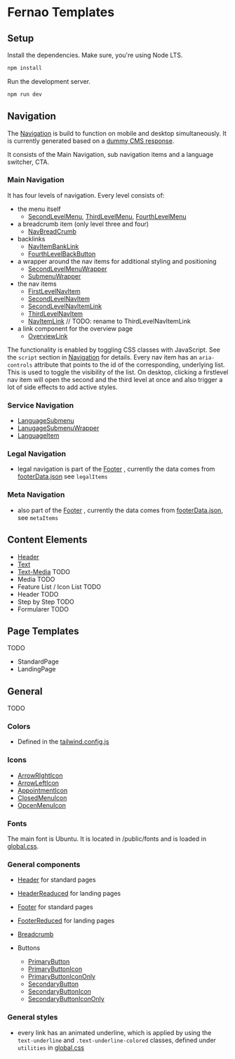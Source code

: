 # Fernao Templates

## Setup

Install the dependencies. Make sure, you're using Node LTS.

```bash
npm install
```

Run the development server.

```bash
npm run dev
```

## Navigation

The [Navigation](./src/components/Navigation.astro) is build to function on mobile and desktop simultaneously. It is currently generated based on a [dummy CMS response](./src/data/navigationData.json).

It consists of the Main Navigation, sub navigation items and a language switcher, CTA.

### Main Navigation

It has four levels of navigation. Every level consists of:

- the menu itself
  - [SecondLevelMenu](./src/components/SecondLevelMenu.astro), [ThirdLevelMenu](./src/components/ThirdLevelMenu.astro), [FourthLevelMenu](./src/components/FourthLevelMenu.astro)
- a breadcrumb item (only level three and four)
  - [NavBreadCrumb](./src/components/NavBreadCrumb.astro)
- backlinks
  - [NavItemBankLink](./src/components/NavItemBankLink.astro)
  - [FourthLevelBackButton](./src/components/FourthLevelBackButton.astro)
- a wrapper around the nav items for additional styling and positioning
  - [SecondLevelMenuWrapper](./src/components/SecondLevelMenuWrapper.astro)
  - [SubmenuWrapper](./src/components/SubmenuWrapper.astro)
- the nav items
  - [FirstLevelNavItem](./src/components/FirstLevelNavItem.astro)
  - [SecondLevelNavItem](./src/components/SecondLevelNavItem.astro)
  - [SecondLevelNavItemLink](./src/components/SecondLevelNavItemLink.astro)
  - [ThirdLevelNavItem](./src/components/ThirdLevelNavItem.astro)
  - [NavItemLink](./src/components/NavItemLink.astro) // TODO: rename to ThirdLevelNavItemLink
- a link component for the overview page
  - [OverviewLink](./src/components/OverviewLink.astro)

The functionality is enabled by toggling CSS classes with JavaScript. See the `script` section in [Navigation](./src/components/Navigation.astro) for details.
Every nav item has an `aria-controls` attribute that points to the id of the corresponding, underlying list. This is used to toggle the visibility of the list.
On desktop, clicking a firstlevel nav item will open the second and the third level at once and also trigger a lot of side effects to add active styles.

### Service Navigation

- [LanguageSubmenu](./src/components/LanguageSubmenu.astro)
- [LanugageSubmenuWrapper](./src/components/LanguageSubmenuWrapper.astro)
- [LanguageItem](./src/components/LanguageItem.astro)

### Legal Navigation

- legal navigation is part of the [Footer](./src/components/Footer.astro) , currently the data comes from [footerData.json](./src/data/footerData.json) see `legalItems`

### Meta Navigation

- also part of the [Footer](./src/components/Footer.astro) , currently the data comes from [footerData.json](./src/data/footerData.json), see `metaItems`

## Content Elements

- [Header](./src/components/Header.astro)
- [Text](./src/components/Text.astro)
- [Text-Media](./src/components/TextMedia.astro) TODO
- Media TODO
- Feature List / Icon List TODO
- Header TODO
- Step by Step TODO
- Formularer TODO

## Page Templates

TODO

- StandardPage
- LandingPage

## General

TODO

### Colors

- Defined in the [tailwind.config.js](./tailwind.config.cjs)

### Icons

- [ArrowRIghtIcon](./src/components/ArrowRightIcon.astro)
- [ArrowLeftIcon](./src/components/ArrowLeftIcon.astro)
- [AppointmentIcon](./src/components/AppointmentIcon.astro)
- [ClosedMenuIcon](./src/components/ClosedMenuIcon.astro)
- [OpcenMenuIcon](./src/components/OpenMenuIcon.astro)

### Fonts

The main font is Ubuntu. It is located in /public/fonts and is loaded in [global.css](./src/styles/global.css).

### General components

- [Header](./src/components/Header.astro) for standard pages
- [HeaderReaduced](./src/components/HeaderReduced.astro) for landing pages
- [Footer](./src/components/Footer.astro) for standard pages
- [FooterReduced](./src/components/FooterReduced.astro) for landing pages
- [Breadcrumb](./src/components/Breadcrumb.astro)

- Buttons
  - [PrimaryButton](./src/components/PrimaryButton.astro)
  - [PrimaryButtonIcon](./src/components/PrimaryButtonIcon.astro)
  - [PrimaryButtonIconOnly](./src/components/PrimaryButtonIconOnly.astro)
  - [SecondaryButton](./src/components/SecondaryButton.astro)
  - [SecondaryButtonIcon](./src/components/SecondaryButtonIcon.astro)
  - [SecondaryButtonIconOnly](./src/components/SecondaryButtonIconOnly.astro)

### General styles

- every link has an animated underline, which is applied by using the `text-underline` and `.text-underline-colored` classes, defined under `utilities` in [global.css](./src/styles/global.css)
